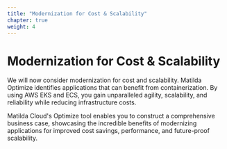 ```yaml
---
title: "Modernization for Cost & Scalability" 
chapter: true
weight: 4
---
```

# Modernization for Cost & Scalability

We will now consider modernization for cost and scalability. Matilda Optimize identifies applications that can benefit from containerization. By using AWS EKS and ECS, you gain unparalleled agility, scalability, and reliability while reducing infrastructure costs.

Matilda Cloud's Optimize tool enables you to construct a comprehensive business case, showcasing the incredible benefits of modernizing applications for improved cost savings, performance, and future-proof scalability.
